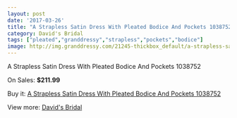 ```yaml
---
layout: post
date: '2017-03-26'
title: "A Strapless Satin Dress With Pleated Bodice And Pockets 1038752"
category: David's Bridal
tags: ["pleated","granddressy","strapless","pockets","bodice"]
image: http://img.granddressy.com/21245-thickbox_default/a-strapless-satin-dress-with-pleated-bodice-and-pockets-1038752.jpg
---
```

A Strapless Satin Dress With Pleated Bodice And Pockets 1038752

On Sales: **$211.99**
<a href="https://www.granddressy.com/en/david-s-bridal/20214-a-strapless-satin-dress-with-pleated-bodice-and-pockets-1038752.html"><amp-img layout="responsive" width="600" height="600" src="//img.granddressy.com/21245-thickbox_default/a-strapless-satin-dress-with-pleated-bodice-and-pockets-1038752.jpg" alt="A Strapless Satin Dress With Pleated Bodice And Pockets 1038752 0" /></a>

Buy it: [A Strapless Satin Dress With Pleated Bodice And Pockets 1038752](https://www.granddressy.com/en/david-s-bridal/20214-a-strapless-satin-dress-with-pleated-bodice-and-pockets-1038752.html "A Strapless Satin Dress With Pleated Bodice And Pockets 1038752")

View more: [David's Bridal](https://www.granddressy.com/en/84-david-s-bridal "David's Bridal")